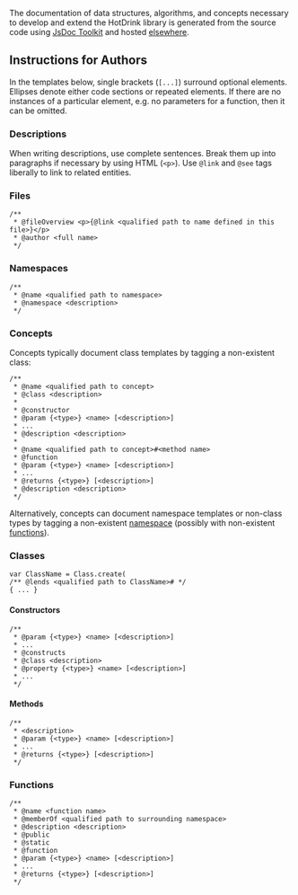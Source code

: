 The documentation of data structures, algorithms, and concepts necessary to develop and extend the HotDrink library is generated from the source code using [JsDoc Toolkit](http://code.google.com/p/jsdoc-toolkit/) and hosted [elsewhere](http://parasol.cs.tamu.edu/groups/pttlgroup/hotdrink/doc/symbols/hotdrink.html).

## Instructions for Authors ##

In the templates below, single brackets (`[...]`) surround optional elements. Ellipses denote either code sections or repeated elements. If there are no instances of a particular element, e.g. no parameters for a function, then it can be omitted.

### Descriptions ###
When writing descriptions, use complete sentences. Break them up into paragraphs if necessary by using HTML (`<p>`). Use `@link` and `@see` tags liberally to link to related entities.

### Files ###
```
/**
 * @fileOverview <p>{@link <qualified path to name defined in this file>}</p>
 * @author <full name>
 */
```

### Namespaces ###
```
/**
 * @name <qualified path to namespace>
 * @namespace <description>
 */
```

### Concepts ###
Concepts typically document class templates by tagging a non-existent class:
```
/**
 * @name <qualified path to concept>
 * @class <description>
 *
 * @constructor
 * @param {<type>} <name> [<description>]
 * ...
 * @description <description>
 *
 * @name <qualified path to concept>#<method name>
 * @function
 * @param {<type>} <name> [<description>]
 * ...
 * @returns {<type>} [<description>]
 * @description <description>
 */
```

Alternatively, concepts can document namespace templates or non-class types by tagging a non-existent [namespace](DeveloperDocumentation#Namespaces.md) (possibly with non-existent [functions](DeveloperDocumentation#Functions.md)).

### Classes ###
```
var ClassName = Class.create(
/** @lends <qualified path to ClassName># */
{ ... }
```

#### Constructors ####
```
/**
 * @param {<type>} <name> [<description>]
 * ...
 * @constructs
 * @class <description>
 * @property {<type>} <name> [<description>]
 * ...
 */
```

#### Methods ####
```
/**
 * <description>
 * @param {<type>} <name> [<description>]
 * ...
 * @returns {<type>} [<description>]
 */
```

### Functions ###
```
/**
 * @name <function name>
 * @memberOf <qualified path to surrounding namespace>
 * @description <description>
 * @public
 * @static
 * @function
 * @param {<type>} <name> [<description>]
 * ...
 * @returns {<type>} [<description>]
 */
```